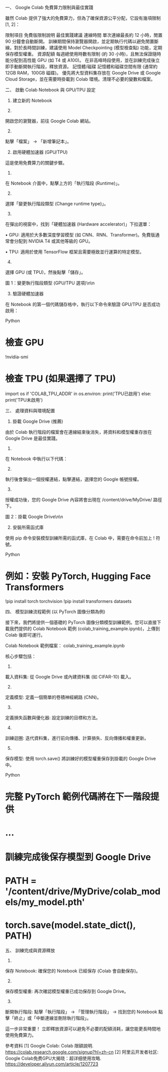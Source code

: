 一、 Google Colab 免費算力限制與最佳實踐

雖然 Colab 提供了強大的免費算力，但為了確保資源公平分配，它設有幾項限制 [1, 2]：

限制項目
免費版限制說明
最佳實踐建議
連線時間
單次連線最長約 12 小時，閒置 90 分鐘會自動斷開。
訓練期間保持瀏覽器開啟，並定期執行代碼以避免閒置斷線。對於長時間訓練，建議使用 Model Checkpointing (模型檢查點) 功能，定期保存模型權重。
資源配額
每週總使用時數有限制 (約 30 小時)，且無法保證隨時能分配到高性能 GPU (如 T4 或 A100)。
在非高峰時段使用，並在訓練完成後立即手動斷開執行階段，釋放資源。
記憶體/磁碟
記憶體和磁碟空間有限 (通常約 12GB RAM，100GB 磁碟)。
優先將大型資料集存放在 Google Drive 或 Google Cloud Storage，並在需要時掛載到 Colab 環境。清理不必要的變數和檔案。


二、 啟動 Colab Notebook 與 GPU/TPU 設定

1. 建立新的 Notebook

1.
開啟您的瀏覽器，前往 Google Colab 網站。

2.
點擊「檔案」 -> 「新增筆記本」。

2. 啟用硬體加速器 (GPU/TPU)

這是使用免費算力的關鍵步驟。

1.
在 Notebook 介面中，點擊上方的「執行階段 (Runtime)」。

2.
選擇「變更執行階段類型 (Change runtime type)」。

3.
在彈出的視窗中，找到「硬體加速器 (Hardware accelerator)」下拉選單：

•
GPU: 適用於大多數深度學習模型 (如 CNN、RNN、Transformer)。免費版通常會分配到 NVIDIA T4 或其他等級的 GPU。

•
TPU: 適用於使用 TensorFlow 框架且需要極致並行運算的特定模型。



4.
選擇 GPU (或 TPU)，然後點擊「儲存」。

圖 1：變更執行階段類型 (GPU/TPU 選項)\n\n









3. 驗證硬體加速器

在 Notebook 的第一個代碼儲存格中，執行以下命令來驗證 GPU/TPU 是否成功啟用：

Python


# 檢查 GPU
!nvidia-smi

# 檢查 TPU (如果選擇了 TPU)
import os
if 'COLAB_TPU_ADDR' in os.environ:
    print('TPU已啟用')
else:
    print('TPU未啟用')


三、 處理資料與環境配置

1. 掛載 Google Drive (推薦)

由於 Colab 執行階段的檔案會在連線結束後消失，將資料和模型權重存放在 Google Drive 是最佳實踐。

1.
在 Notebook 中執行以下代碼：

2.
執行後會彈出一個授權連結，點擊連結，選擇您的 Google 帳號授權。

3.
授權成功後，您的 Google Drive 內容將會出現在 /content/drive/MyDrive/ 路徑下。

圖 2：掛載 Google Drive\n\n









2. 安裝所需函式庫

使用 pip 命令安裝模型訓練所需的函式庫，在 Colab 中，需要在命令前加上 ! 符號。

Python


# 例如：安裝 PyTorch, Hugging Face Transformers
!pip install torch torchvision
!pip install transformers datasets


四、 模型訓練流程範例 (以 PyTorch 圖像分類為例)

接下來，我們將提供一個基礎的 PyTorch 圖像分類模型訓練範例。您可以直接下載我們提供的 Colab Notebook 範例 (colab_training_example.ipynb)，上傳到 Colab 後即可運行。

Colab Notebook 範例檔案： colab_training_example.ipynb

核心步驟包括：

1.
載入資料集: 從 Google Drive 或內建資料集 (如 CIFAR-10) 載入。

2.
定義模型: 定義一個簡單的卷積神經網路 (CNN)。

3.
定義損失函數與優化器: 設定訓練的目標和方法。

4.
訓練迴圈: 迭代資料集，進行前向傳播、計算損失、反向傳播和權重更新。

5.
保存模型: 使用 torch.save() 將訓練好的模型權重保存到掛載的 Google Drive 中。

Python


# 完整 PyTorch 範例代碼將在下一階段提供
# ...
# 訓練完成後保存模型到 Google Drive
# PATH = '/content/drive/MyDrive/colab_models/my_model.pth'
# torch.save(model.state_dict(), PATH)


五、 訓練完成與資源釋放

1.
保存 Notebook: 確保您的 Notebook 已經保存 (Colab 會自動保存)。

2.
保存模型權重: 再次確認模型權重已成功保存到 Google Drive。

3.
斷開執行階段: 點擊「執行階段」 -> 「管理執行階段」 -> 找到您的 Notebook 點擊「終止」或「中斷連線並刪除執行階段」。

這一步非常重要！ 立即釋放資源可以避免不必要的配額消耗，讓您能更長時間地使用免費算力。




參考資料 [1] Google Colab: Colab 限額說明. https://colab.research.google.com/signup?hl=zh-cn [2] 阿里云开发者社区: Google Colab免费GPU大揭晓：超详细使用攻略. https://developer.aliyun.com/article/1207723
